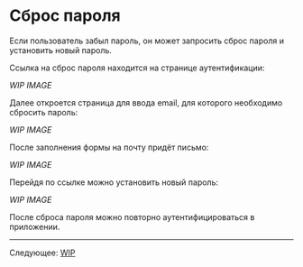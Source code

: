 # Сброс пароля

Если пользователь забыл пароль, он может запросить сброс пароля и установить новый пароль.

Ссылка на сброс пароля находится на странице аутентификации:

*WIP IMAGE*

Далее откроется страница для ввода email, для которого необходимо сбросить пароль:

*WIP IMAGE*

После заполнения формы на почту придёт письмо:

*WIP IMAGE*

Перейдя по ссылке можно установить новый пароль:

*WIP IMAGE*

После сброса пароля можно повторно аутентифицироваться в приложении.

---

Следующее: [WIP](../wip/README.md)
